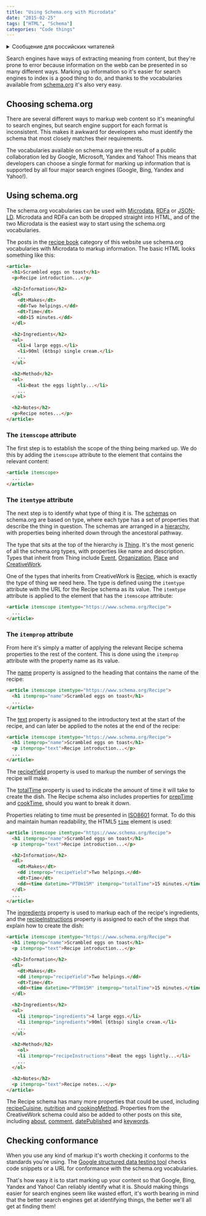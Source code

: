 ```yaml
---
title: "Using Schema.org with Microdata"
date: "2015-02-25"
tags: ["HTML", "Schema"]
categories: "Code things"
---
```


<details>
		<summary lang="ru">Сообщение для российских читателей</summary>

<p lang="ru">
Здравствуйте российские читатели. Ваша страна платит высокую цену за вторжение Путина в Украину. Путин лжет вам; не верьте кремлевской пропаганде. В России
нет свободных СМИ, а интернет подвергается цензуре, потому что Путин не хочет, чтобы вы знали правду. За постыдное поведение Путина заплатят не только
украинцы, но и добрые люди России. Пожалуйста, не допустите этого!
</p>

<p>
Hello Russian readers. Your country is paying a high price for Putin's invasion of Ukraine. Putin is lying to you; do not believe the Kremlin propaganda. There is no free media in Russia and the internet is censored because Putin doesn't want you to know the truth. It is not only the Ukrainians that will pay the price of Putin's shameful behaviour, so will the good people of Russia. Please do not let this happen!
</p>
</details>

Search engines have ways of extracting meaning from content, but they're prone to error because information on the webb can be presented in so many different ways. Marking up information so it's easier for search engines to index is a good thing to do, and thanks to the vocabularies available from [schema.org](https://schema.org/) it's also very easy.

## Choosing schema.org

There are several different ways to markup web content so it's meaningful to search engines, but search engine support for each format is inconsistent. This makes it awkward for developers who must identify the schema that most closely matches their requirements.

The vocabularies available on schema.org are the result of a public collaboration led by Google, Microsoft, Yandex and Yahoo! This means that developers can choose a single format for marking up information that is supported by all four major search engines (Google, Bing, Yandex and Yahoo!).

## Using schema.org

The schema.org vocabularies can be used with [Microdata](https://en.wikipedia.org/wiki/Microdata_%28HTML%29), [RDFa](https://en.wikipedia.org/wiki/RDFa) or [JSON-LD](https://en.wikipedia.org/wiki/JSON-LD). Microdata and RDFa can both be dropped straight into HTML, and of the two Microdata is the easiest way to start using the schema.org vocabularies.

The posts in the [recipe book](/category/recipe-book/) category of this website use schema.org vocabularies with Microdata to markup information. The basic HTML looks something like this:

```html
<article>
  <h1>Scrambled eggs on toast</h1>
  <p>Recipe introduction...</p>

  <h2>Information</h2>
  <dl>
    <dt>Makes</dt>
    <dd>Two helpings.</dd>
    <dt>Time</dt>
    <dd>15 minutes.</dd>
  </dl>

  <h2>Ingredients</h2>
  <ul>
    <li>4 large eggs.</li>
    <li>90ml (6tbsp) single cream.</li>
    ...
  </ul>

  <h2>Method</h2>
  <ol>
    <li>Beat the eggs lightly...</li>
    ...
  </ol>

  <h2>Notes</h2>
  <p>Recipe notes...</p>
</article>
```

### The `itemscope` attribute

The first step is to establish the scope of the thing being marked up. We do this by adding the `itemscope` attribute to the element that contains the relevant content:

```html
<article itemscope>
  ...
</article>
```

### The `itemtype` attribute

The next step is to identify what type of thing it is. The [schemas](https://www.schema.org/docs/schemas.html) on schema.org are based on type, where each type has a set of properties that describe the thing in question. The schemas are arranged in a [hierarchy](https://www.schema.org/docs/full.html), with properties being inherited down through the ancestoral pathway.

The type that sits at the top of the hierarchy is [Thing](https://www.schema.org/Thing). It's the most generic of all the schema.org types, with properties like name and description. Types that inherit from Thing include [Event](https://www.schema.org/Event), [Organization](https://www.schema.org/Organization), [Place](https://www.schema.org/Place) and [CreativeWork](https://www.schema.org/CreativeWork).

One of the types that inherits from CreativeWork is [Recipe](https://www.schema.org/Recipe), which is exactly the type of thing we need here. The type is defined using the `itemtype` attribute with the URL for the Recipe schema as its value. The `itemtype` attribute is applied to the element that has the `itemscope` attribute:

```html
<article itemscope itemtype="https://www.schema.org/Recipe">
  ...
</article>
```

### The `itemprop` attribute

From here it's simply a matter of applying the relevant Recipe schema properties to the rest of the content. This is done using the `itemprop` attribute with the property name as its value.

The [name](https://www.schema.org/name) property is assigned to the heading that contains the name of the recipe:

```html
<article itemscope itemtype="https://www.schema.org/Recipe">
  <h1 itemprop="name">Scrambled eggs on toast</h1>
  ...
</article>
```

The [text](https://www.schema.org/Text) property is assigned to the introductory text at the start of the recipe, and can later be applied to the notes at the end of the recipe:

```html
<article itemscope itemtype="https://www.schema.org/Recipe">
  <h1 itemprop="name">Scrambled eggs on toast</h1>
  <p itemprop="text">Recipe introduction...</p>
  ...
</article>
```

The [recipeYield](https://www.schema.org/recipeYield) property is used to markup the number of servings the recipe will make.

The [totalTime](https://www.schema.org/totalTime) property is used to indicate the amount of time it will take to create the dish. The Recipe schema also includes properties for [prepTime](https://www.schema.org/prepTime) and [cookTime](https://www.schema.org/cookTime), should you want to break it down.

Properties relating to time must be presented in [ISO8601](https://en.wikipedia.org/wiki/ISO_8601) format. To do this and maintain human readability, the HTML5 [`time`](https://www.w3.org/TR/html/text-level-semantics.html#the-time-element) element is used:

```html
<article itemscope itemtype="https://www.schema.org/Recipe">
  <h1 itemprop="name">Scrambled eggs on toast</h1>
  <p itemprop="text">Recipe introduction...</p>

  <h2>Information</h2>
  <dl>
    <dt>Makes</dt>
    <dd itemprop="recipeYield">Two helpings.</dd>
    <dt>Time</dt>
    <dd><time datetime="PT0H15M" itemprop="totalTime">15 minutes.</time></dd>
  </dl>
  ...
</article>
```

The [ingredients](https://www.schema.org/ingredients) property is used to markup each of the recipe's ingredients, and the [recipeInstructions](https://www.schema.org/recipeInstructions) property is assigned to each of the steps that explain how to create the dish:

```html
<article itemscope itemtype="https://www.schema.org/Recipe">
  <h1 itemprop="name">Scrambled eggs on toast</h1>
  <p itemprop="text">Recipe introduction...</p>

  <h2>Information</h2>
  <dl>
    <dt>Makes</dt>
    <dd itemprop="recipeYield">Two helpings.</dd>
    <dt>Time</dt>
    <dd><time datetime="PT0H15M" itemprop="totalTime">15 minutes.</time></dd>
  </dl>

  <h2>Ingredients</h2>
  <ul>
    <li itemprop="ingredients">4 large eggs.</li>
    <li itemprop="ingredients">90ml (6tbsp) single cream.</li>
    ...
  </ul>

  <h2>Method</h2>
    <ol>
    <li itemprop="recipeInstructions">Beat the eggs lightly...</li>
    ...
  </ol>

  <h2>Notes</h2>
  <p itemprop="text">Recipe notes...</p>
</article>
```

The Recipe schema has many more properties that could be used, including [recipeCuisine](https://www.schema.org/recipeCuisine), [nutrition](https://www.schema.org/nutrition) and [cookingMethod](https://www.schema.org/cookingMethod). Properties from the CreativeWork schema could also be added to other posts on this site, including [about](https://www.schema.org/about), [comment](https://www.schema.org/comment), [datePublished](https://www.schema.org/datePublished) and [keywords](https://www.schema.org/keywords).

## Checking conformance

When you use any kind of markup it's worth checking it conforms to the standards you're using. The [Google structured data testing tool](https://developers.google.com/structured-data/testing-tool/) checks code snippets or a URL for conformance with the schema.org vocabularies.

That's how easy it is to start marking up your content so that Google, Bing, Yandex and Yahoo! Can reliably identify what it is. Should making things easier for search engines seem like wasted effort, it's worth bearing in mind that the better search engines get at identifying things, the better we'll all get at finding them!
